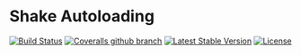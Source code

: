 # Shake Autoloading
[![Build Status](https://travis-ci.org/shake-php/autoloading.svg?branch=master)](https://travis-ci.org/shake-php/autoloading)
[![Coveralls github branch](https://img.shields.io/coveralls/github/shake-php/autoloading/master.svg)](https://coveralls.io/github/shake-php/autoloading)
[![Latest Stable Version](https://poser.pugx.org/shake-php/autoloading/v/stable)](https://packagist.org/packages/shake-php/autoloading)
[![License](https://poser.pugx.org/shake-php/autoloading/license)](https://packagist.org/packages/shake-php/autoloading)
